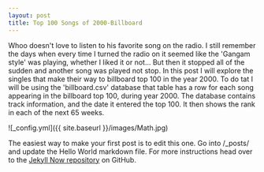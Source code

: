 ```yaml
---
layout: post
title: Top 100 Songs of 2000-Billboard
---
```


Whoo doesn't love to listen to his favorite song on the radio. I still remember the days when every time I turned the radio on it seemed like the 'Gangam style' was playing, whether I liked it or not... But then it stopped all of the sudden and another song was played not stop. In this post I will explore the singles that make their way to billboard top 100 in the year 2000. To do tat I will be using the 'billboard.csv' database that table has a row for each song appearing in the billboard top 100, during year 2000. The database contains track information, and the date it entered the top 100. It then shows the rank in each of the next 65 weeks. 

![_config.yml]({{ site.baseurl }}/images/Math.jpg)

The easiest way to make your first post is to edit this one. Go into /_posts/ and update the Hello World markdown file. For more instructions head over to the [Jekyll Now repository](https://github.com/barryclark/jekyll-now) on GitHub.
